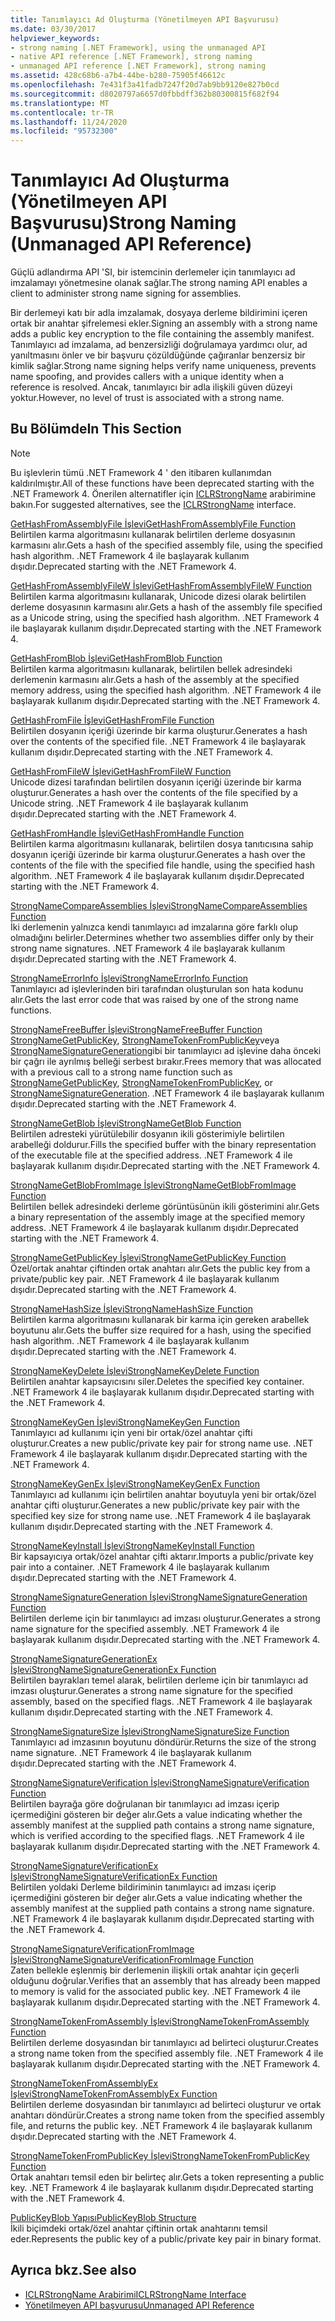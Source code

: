 ```yaml
---
title: Tanımlayıcı Ad Oluşturma (Yönetilmeyen API Başvurusu)
ms.date: 03/30/2017
helpviewer_keywords:
- strong naming [.NET Framework], using the unmanaged API
- native API reference [.NET Framework], strong naming
- unmanaged API reference [.NET Framework], strong naming
ms.assetid: 428c68b6-a7b4-44be-b280-75905f46612c
ms.openlocfilehash: 7e431f3a41fadb7247f20d7ab9bb9120e827b0cd
ms.sourcegitcommit: d8020797a6657d0fbbdff362b80300815f682f94
ms.translationtype: MT
ms.contentlocale: tr-TR
ms.lasthandoff: 11/24/2020
ms.locfileid: "95732300"
---
```

# <a name="strong-naming-unmanaged-api-reference"></a><span data-ttu-id="639d3-102">Tanımlayıcı Ad Oluşturma (Yönetilmeyen API Başvurusu)</span><span class="sxs-lookup"><span data-stu-id="639d3-102">Strong Naming (Unmanaged API Reference)</span></span>

<span data-ttu-id="639d3-103">Güçlü adlandırma API 'SI, bir istemcinin derlemeler için tanımlayıcı ad imzalamayı yönetmesine olanak sağlar.</span><span class="sxs-lookup"><span data-stu-id="639d3-103">The strong naming API enables a client to administer strong name signing for assemblies.</span></span>  
  
 <span data-ttu-id="639d3-104">Bir derlemeyi katı bir adla imzalamak, dosyaya derleme bildirimini içeren ortak bir anahtar şifrelemesi ekler.</span><span class="sxs-lookup"><span data-stu-id="639d3-104">Signing an assembly with a strong name adds a public key encryption to the file containing the assembly manifest.</span></span> <span data-ttu-id="639d3-105">Tanımlayıcı ad imzalama, ad benzersizliği doğrulamaya yardımcı olur, ad yanıltmasını önler ve bir başvuru çözüldüğünde çağıranlar benzersiz bir kimlik sağlar.</span><span class="sxs-lookup"><span data-stu-id="639d3-105">Strong name signing helps verify name uniqueness, prevents name spoofing, and provides callers with a unique identity when a reference is resolved.</span></span> <span data-ttu-id="639d3-106">Ancak, tanımlayıcı bir adla ilişkili güven düzeyi yoktur.</span><span class="sxs-lookup"><span data-stu-id="639d3-106">However, no level of trust is associated with a strong name.</span></span>  
  
## <a name="in-this-section"></a><span data-ttu-id="639d3-107">Bu Bölümde</span><span class="sxs-lookup"><span data-stu-id="639d3-107">In This Section</span></span>  
  
> [!NOTE]
> <span data-ttu-id="639d3-108">Bu işlevlerin tümü .NET Framework 4 ' den itibaren kullanımdan kaldırılmıştır.</span><span class="sxs-lookup"><span data-stu-id="639d3-108">All of these functions have been deprecated starting with the .NET Framework 4.</span></span> <span data-ttu-id="639d3-109">Önerilen alternatifler için [ICLRStrongName](../hosting/iclrstrongname-interface.md) arabirimine bakın.</span><span class="sxs-lookup"><span data-stu-id="639d3-109">For suggested alternatives, see the [ICLRStrongName](../hosting/iclrstrongname-interface.md) interface.</span></span>  
  
 [<span data-ttu-id="639d3-110">GetHashFromAssemblyFile İşlevi</span><span class="sxs-lookup"><span data-stu-id="639d3-110">GetHashFromAssemblyFile Function</span></span>](gethashfromassemblyfile-function.md)  
 <span data-ttu-id="639d3-111">Belirtilen karma algoritmasını kullanarak belirtilen derleme dosyasının karmasını alır.</span><span class="sxs-lookup"><span data-stu-id="639d3-111">Gets a hash of the specified assembly file, using the specified hash algorithm.</span></span> <span data-ttu-id="639d3-112">.NET Framework 4 ile başlayarak kullanım dışıdır.</span><span class="sxs-lookup"><span data-stu-id="639d3-112">Deprecated starting with the .NET Framework 4.</span></span>  
  
 [<span data-ttu-id="639d3-113">GetHashFromAssemblyFileW İşlevi</span><span class="sxs-lookup"><span data-stu-id="639d3-113">GetHashFromAssemblyFileW Function</span></span>](gethashfromassemblyfilew-function.md)  
 <span data-ttu-id="639d3-114">Belirtilen karma algoritmasını kullanarak, Unicode dizesi olarak belirtilen derleme dosyasının karmasını alır.</span><span class="sxs-lookup"><span data-stu-id="639d3-114">Gets a hash of the assembly file specified as a Unicode string, using the specified hash algorithm.</span></span> <span data-ttu-id="639d3-115">.NET Framework 4 ile başlayarak kullanım dışıdır.</span><span class="sxs-lookup"><span data-stu-id="639d3-115">Deprecated starting with the .NET Framework 4.</span></span>  
  
 [<span data-ttu-id="639d3-116">GetHashFromBlob İşlevi</span><span class="sxs-lookup"><span data-stu-id="639d3-116">GetHashFromBlob Function</span></span>](gethashfromblob-function.md)  
 <span data-ttu-id="639d3-117">Belirtilen karma algoritmasını kullanarak, belirtilen bellek adresindeki derlemenin karmasını alır.</span><span class="sxs-lookup"><span data-stu-id="639d3-117">Gets a hash of the assembly at the specified memory address, using the specified hash algorithm.</span></span> <span data-ttu-id="639d3-118">.NET Framework 4 ile başlayarak kullanım dışıdır.</span><span class="sxs-lookup"><span data-stu-id="639d3-118">Deprecated starting with the .NET Framework 4.</span></span>  
  
 [<span data-ttu-id="639d3-119">GetHashFromFile İşlevi</span><span class="sxs-lookup"><span data-stu-id="639d3-119">GetHashFromFile Function</span></span>](gethashfromfile-function.md)  
 <span data-ttu-id="639d3-120">Belirtilen dosyanın içeriği üzerinde bir karma oluşturur.</span><span class="sxs-lookup"><span data-stu-id="639d3-120">Generates a hash over the contents of the specified file.</span></span>  <span data-ttu-id="639d3-121">.NET Framework 4 ile başlayarak kullanım dışıdır.</span><span class="sxs-lookup"><span data-stu-id="639d3-121">Deprecated starting with the .NET Framework 4.</span></span>  
  
 [<span data-ttu-id="639d3-122">GetHashFromFileW İşlevi</span><span class="sxs-lookup"><span data-stu-id="639d3-122">GetHashFromFileW Function</span></span>](gethashfromfilew-function.md)  
 <span data-ttu-id="639d3-123">Unicode dizesi tarafından belirtilen dosyanın içeriği üzerinde bir karma oluşturur.</span><span class="sxs-lookup"><span data-stu-id="639d3-123">Generates a hash over the contents of the file specified by a Unicode string.</span></span> <span data-ttu-id="639d3-124">.NET Framework 4 ile başlayarak kullanım dışıdır.</span><span class="sxs-lookup"><span data-stu-id="639d3-124">Deprecated starting with the .NET Framework 4.</span></span>  
  
 [<span data-ttu-id="639d3-125">GetHashFromHandle İşlevi</span><span class="sxs-lookup"><span data-stu-id="639d3-125">GetHashFromHandle Function</span></span>](gethashfromhandle-function.md)  
 <span data-ttu-id="639d3-126">Belirtilen karma algoritmasını kullanarak, belirtilen dosya tanıtıcısına sahip dosyanın içeriği üzerinde bir karma oluşturur.</span><span class="sxs-lookup"><span data-stu-id="639d3-126">Generates a hash over the contents of the file with the specified file handle, using the specified hash algorithm.</span></span>  <span data-ttu-id="639d3-127">.NET Framework 4 ile başlayarak kullanım dışıdır.</span><span class="sxs-lookup"><span data-stu-id="639d3-127">Deprecated starting with the .NET Framework 4.</span></span>  
  
 [<span data-ttu-id="639d3-128">StrongNameCompareAssemblies İşlevi</span><span class="sxs-lookup"><span data-stu-id="639d3-128">StrongNameCompareAssemblies Function</span></span>](strongnamecompareassemblies-function.md)  
 <span data-ttu-id="639d3-129">İki derlemenin yalnızca kendi tanımlayıcı ad imzalarına göre farklı olup olmadığını belirler.</span><span class="sxs-lookup"><span data-stu-id="639d3-129">Determines whether two assemblies differ only by their strong name signatures.</span></span> <span data-ttu-id="639d3-130">.NET Framework 4 ile başlayarak kullanım dışıdır.</span><span class="sxs-lookup"><span data-stu-id="639d3-130">Deprecated starting with the .NET Framework 4.</span></span>  
  
 [<span data-ttu-id="639d3-131">StrongNameErrorInfo İşlevi</span><span class="sxs-lookup"><span data-stu-id="639d3-131">StrongNameErrorInfo Function</span></span>](strongnameerrorinfo-function.md)  
 <span data-ttu-id="639d3-132">Tanımlayıcı ad işlevlerinden biri tarafından oluşturulan son hata kodunu alır.</span><span class="sxs-lookup"><span data-stu-id="639d3-132">Gets the last error code that was raised by one of the strong name functions.</span></span>  
  
 [<span data-ttu-id="639d3-133">StrongNameFreeBuffer İşlevi</span><span class="sxs-lookup"><span data-stu-id="639d3-133">StrongNameFreeBuffer Function</span></span>](strongnamefreebuffer-function.md)  
 <span data-ttu-id="639d3-134">[StrongNameGetPublicKey](strongnamegetpublickey-function.md), [StrongNameTokenFromPublicKey](strongnametokenfrompublickey-function.md)veya [StrongNameSignatureGeneration](strongnamesignaturegeneration-function.md)gibi bir tanımlayıcı ad işlevine daha önceki bir çağrı ile ayrılmış belleği serbest bırakır.</span><span class="sxs-lookup"><span data-stu-id="639d3-134">Frees memory that was allocated with a previous call to a strong name function such as [StrongNameGetPublicKey](strongnamegetpublickey-function.md), [StrongNameTokenFromPublicKey](strongnametokenfrompublickey-function.md), or [StrongNameSignatureGeneration](strongnamesignaturegeneration-function.md).</span></span>   <span data-ttu-id="639d3-135">.NET Framework 4 ile başlayarak kullanım dışıdır.</span><span class="sxs-lookup"><span data-stu-id="639d3-135">Deprecated starting with the .NET Framework 4.</span></span>  
  
 [<span data-ttu-id="639d3-136">StrongNameGetBlob İşlevi</span><span class="sxs-lookup"><span data-stu-id="639d3-136">StrongNameGetBlob Function</span></span>](strongnamegetblob-function.md)  
 <span data-ttu-id="639d3-137">Belirtilen adresteki yürütülebilir dosyanın ikili gösterimiyle belirtilen arabelleği doldurur.</span><span class="sxs-lookup"><span data-stu-id="639d3-137">Fills the specified buffer with the binary representation of the executable file at the specified address.</span></span> <span data-ttu-id="639d3-138">.NET Framework 4 ile başlayarak kullanım dışıdır.</span><span class="sxs-lookup"><span data-stu-id="639d3-138">Deprecated starting with the .NET Framework 4.</span></span>  
  
 [<span data-ttu-id="639d3-139">StrongNameGetBlobFromImage İşlevi</span><span class="sxs-lookup"><span data-stu-id="639d3-139">StrongNameGetBlobFromImage Function</span></span>](strongnamegetblobfromimage-function.md)  
 <span data-ttu-id="639d3-140">Belirtilen bellek adresindeki derleme görüntüsünün ikili gösterimini alır.</span><span class="sxs-lookup"><span data-stu-id="639d3-140">Gets a binary representation of the assembly image at the specified memory address.</span></span> <span data-ttu-id="639d3-141">.NET Framework 4 ile başlayarak kullanım dışıdır.</span><span class="sxs-lookup"><span data-stu-id="639d3-141">Deprecated starting with the .NET Framework 4.</span></span>  
  
 [<span data-ttu-id="639d3-142">StrongNameGetPublicKey İşlevi</span><span class="sxs-lookup"><span data-stu-id="639d3-142">StrongNameGetPublicKey Function</span></span>](strongnamegetpublickey-function.md)  
 <span data-ttu-id="639d3-143">Özel/ortak anahtar çiftinden ortak anahtarı alır.</span><span class="sxs-lookup"><span data-stu-id="639d3-143">Gets the public key from a private/public key pair.</span></span> <span data-ttu-id="639d3-144">.NET Framework 4 ile başlayarak kullanım dışıdır.</span><span class="sxs-lookup"><span data-stu-id="639d3-144">Deprecated starting with the .NET Framework 4.</span></span>  
  
 [<span data-ttu-id="639d3-145">StrongNameHashSize İşlevi</span><span class="sxs-lookup"><span data-stu-id="639d3-145">StrongNameHashSize Function</span></span>](strongnamehashsize-function.md)  
 <span data-ttu-id="639d3-146">Belirtilen karma algoritmasını kullanarak bir karma için gereken arabellek boyutunu alır.</span><span class="sxs-lookup"><span data-stu-id="639d3-146">Gets the buffer size required for a hash, using the specified hash algorithm.</span></span>  <span data-ttu-id="639d3-147">.NET Framework 4 ile başlayarak kullanım dışıdır.</span><span class="sxs-lookup"><span data-stu-id="639d3-147">Deprecated starting with the .NET Framework 4.</span></span>  
  
 [<span data-ttu-id="639d3-148">StrongNameKeyDelete İşlevi</span><span class="sxs-lookup"><span data-stu-id="639d3-148">StrongNameKeyDelete Function</span></span>](strongnamekeydelete-function.md)  
 <span data-ttu-id="639d3-149">Belirtilen anahtar kapsayıcısını siler.</span><span class="sxs-lookup"><span data-stu-id="639d3-149">Deletes the specified key container.</span></span> <span data-ttu-id="639d3-150">.NET Framework 4 ile başlayarak kullanım dışıdır.</span><span class="sxs-lookup"><span data-stu-id="639d3-150">Deprecated starting with the .NET Framework 4.</span></span>  
  
 [<span data-ttu-id="639d3-151">StrongNameKeyGen İşlevi</span><span class="sxs-lookup"><span data-stu-id="639d3-151">StrongNameKeyGen Function</span></span>](strongnamekeygen-function.md)  
 <span data-ttu-id="639d3-152">Tanımlayıcı ad kullanımı için yeni bir ortak/özel anahtar çifti oluşturur.</span><span class="sxs-lookup"><span data-stu-id="639d3-152">Creates a new public/private key pair for strong name use.</span></span>  <span data-ttu-id="639d3-153">.NET Framework 4 ile başlayarak kullanım dışıdır.</span><span class="sxs-lookup"><span data-stu-id="639d3-153">Deprecated starting with the .NET Framework 4.</span></span>  
  
 [<span data-ttu-id="639d3-154">StrongNameKeyGenEx İşlevi</span><span class="sxs-lookup"><span data-stu-id="639d3-154">StrongNameKeyGenEx Function</span></span>](strongnamekeygenex-function.md)  
 <span data-ttu-id="639d3-155">Tanımlayıcı ad kullanımı için belirtilen anahtar boyutuyla yeni bir ortak/özel anahtar çifti oluşturur.</span><span class="sxs-lookup"><span data-stu-id="639d3-155">Generates a new public/private key pair with the specified key size for strong name use.</span></span> <span data-ttu-id="639d3-156">.NET Framework 4 ile başlayarak kullanım dışıdır.</span><span class="sxs-lookup"><span data-stu-id="639d3-156">Deprecated starting with the .NET Framework 4.</span></span>  
  
 [<span data-ttu-id="639d3-157">StrongNameKeyInstall İşlevi</span><span class="sxs-lookup"><span data-stu-id="639d3-157">StrongNameKeyInstall Function</span></span>](strongnamekeyinstall-function.md)  
 <span data-ttu-id="639d3-158">Bir kapsayıcıya ortak/özel anahtar çifti aktarır.</span><span class="sxs-lookup"><span data-stu-id="639d3-158">Imports a public/private key pair into a container.</span></span>  <span data-ttu-id="639d3-159">.NET Framework 4 ile başlayarak kullanım dışıdır.</span><span class="sxs-lookup"><span data-stu-id="639d3-159">Deprecated starting with the .NET Framework 4.</span></span>  
  
 [<span data-ttu-id="639d3-160">StrongNameSignatureGeneration İşlevi</span><span class="sxs-lookup"><span data-stu-id="639d3-160">StrongNameSignatureGeneration Function</span></span>](strongnamesignaturegeneration-function.md)  
 <span data-ttu-id="639d3-161">Belirtilen derleme için bir tanımlayıcı ad imzası oluşturur.</span><span class="sxs-lookup"><span data-stu-id="639d3-161">Generates a strong name signature for the specified assembly.</span></span>   <span data-ttu-id="639d3-162">.NET Framework 4 ile başlayarak kullanım dışıdır.</span><span class="sxs-lookup"><span data-stu-id="639d3-162">Deprecated starting with the .NET Framework 4.</span></span>  
  
 [<span data-ttu-id="639d3-163">StrongNameSignatureGenerationEx İşlevi</span><span class="sxs-lookup"><span data-stu-id="639d3-163">StrongNameSignatureGenerationEx Function</span></span>](strongnamesignaturegenerationex-function.md)  
 <span data-ttu-id="639d3-164">Belirtilen bayrakları temel alarak, belirtilen derleme için bir tanımlayıcı ad imzası oluşturur.</span><span class="sxs-lookup"><span data-stu-id="639d3-164">Generates a strong name signature for the specified assembly, based on the specified flags.</span></span>    <span data-ttu-id="639d3-165">.NET Framework 4 ile başlayarak kullanım dışıdır.</span><span class="sxs-lookup"><span data-stu-id="639d3-165">Deprecated starting with the .NET Framework 4.</span></span>  
  
 [<span data-ttu-id="639d3-166">StrongNameSignatureSize İşlevi</span><span class="sxs-lookup"><span data-stu-id="639d3-166">StrongNameSignatureSize Function</span></span>](strongnamesignaturesize-function.md)  
 <span data-ttu-id="639d3-167">Tanımlayıcı ad imzasının boyutunu döndürür.</span><span class="sxs-lookup"><span data-stu-id="639d3-167">Returns the size of the strong name signature.</span></span> <span data-ttu-id="639d3-168">.NET Framework 4 ile başlayarak kullanım dışıdır.</span><span class="sxs-lookup"><span data-stu-id="639d3-168">Deprecated starting with the .NET Framework 4.</span></span>  
  
 [<span data-ttu-id="639d3-169">StrongNameSignatureVerification İşlevi</span><span class="sxs-lookup"><span data-stu-id="639d3-169">StrongNameSignatureVerification Function</span></span>](strongnamesignatureverification-function.md)  
 <span data-ttu-id="639d3-170">Belirtilen bayrağa göre doğrulanan bir tanımlayıcı ad imzası içerip içermediğini gösteren bir değer alır.</span><span class="sxs-lookup"><span data-stu-id="639d3-170">Gets a value indicating whether the assembly manifest at the supplied path contains a strong name signature, which is verified according to the specified flags.</span></span> <span data-ttu-id="639d3-171">.NET Framework 4 ile başlayarak kullanım dışıdır.</span><span class="sxs-lookup"><span data-stu-id="639d3-171">Deprecated starting with the .NET Framework 4.</span></span>  
  
 [<span data-ttu-id="639d3-172">StrongNameSignatureVerificationEx İşlevi</span><span class="sxs-lookup"><span data-stu-id="639d3-172">StrongNameSignatureVerificationEx Function</span></span>](strongnamesignatureverificationex-function.md)  
 <span data-ttu-id="639d3-173">Belirtilen yoldaki Derleme bildiriminin tanımlayıcı ad imzası içerip içermediğini gösteren bir değer alır.</span><span class="sxs-lookup"><span data-stu-id="639d3-173">Gets a value indicating whether the assembly manifest at the supplied path contains a strong name signature.</span></span>  <span data-ttu-id="639d3-174">.NET Framework 4 ile başlayarak kullanım dışıdır.</span><span class="sxs-lookup"><span data-stu-id="639d3-174">Deprecated starting with the .NET Framework 4.</span></span>  
  
 [<span data-ttu-id="639d3-175">StrongNameSignatureVerificationFromImage İşlevi</span><span class="sxs-lookup"><span data-stu-id="639d3-175">StrongNameSignatureVerificationFromImage Function</span></span>](strongnamesignatureverificationfromimage-function.md)  
 <span data-ttu-id="639d3-176">Zaten bellekle eşlenmiş bir derlemenin ilişkili ortak anahtar için geçerli olduğunu doğrular.</span><span class="sxs-lookup"><span data-stu-id="639d3-176">Verifies that an assembly that has already been mapped to memory is valid for the associated public key.</span></span> <span data-ttu-id="639d3-177">.NET Framework 4 ile başlayarak kullanım dışıdır.</span><span class="sxs-lookup"><span data-stu-id="639d3-177">Deprecated starting with the .NET Framework 4.</span></span>  
  
 [<span data-ttu-id="639d3-178">StrongNameTokenFromAssembly İşlevi</span><span class="sxs-lookup"><span data-stu-id="639d3-178">StrongNameTokenFromAssembly Function</span></span>](strongnametokenfromassembly-function.md)  
 <span data-ttu-id="639d3-179">Belirtilen derleme dosyasından bir tanımlayıcı ad belirteci oluşturur.</span><span class="sxs-lookup"><span data-stu-id="639d3-179">Creates a strong name token from the specified assembly file.</span></span>  <span data-ttu-id="639d3-180">.NET Framework 4 ile başlayarak kullanım dışıdır.</span><span class="sxs-lookup"><span data-stu-id="639d3-180">Deprecated starting with the .NET Framework 4.</span></span>  
  
 [<span data-ttu-id="639d3-181">StrongNameTokenFromAssemblyEx İşlevi</span><span class="sxs-lookup"><span data-stu-id="639d3-181">StrongNameTokenFromAssemblyEx Function</span></span>](strongnametokenfromassemblyex-function.md)  
 <span data-ttu-id="639d3-182">Belirtilen derleme dosyasından bir tanımlayıcı ad belirteci oluşturur ve ortak anahtarı döndürür.</span><span class="sxs-lookup"><span data-stu-id="639d3-182">Creates a strong name token from the specified assembly file, and returns the public key.</span></span> <span data-ttu-id="639d3-183">.NET Framework 4 ile başlayarak kullanım dışıdır.</span><span class="sxs-lookup"><span data-stu-id="639d3-183">Deprecated starting with the .NET Framework 4.</span></span>  
  
 [<span data-ttu-id="639d3-184">StrongNameTokenFromPublicKey İşlevi</span><span class="sxs-lookup"><span data-stu-id="639d3-184">StrongNameTokenFromPublicKey Function</span></span>](strongnametokenfrompublickey-function.md)  
 <span data-ttu-id="639d3-185">Ortak anahtarı temsil eden bir belirteç alır.</span><span class="sxs-lookup"><span data-stu-id="639d3-185">Gets a token representing a public key.</span></span> <span data-ttu-id="639d3-186">.NET Framework 4 ile başlayarak kullanım dışıdır.</span><span class="sxs-lookup"><span data-stu-id="639d3-186">Deprecated starting with the .NET Framework 4.</span></span>  
  
 [<span data-ttu-id="639d3-187">PublicKeyBlob Yapısı</span><span class="sxs-lookup"><span data-stu-id="639d3-187">PublicKeyBlob Structure</span></span>](publickeyblob-structure.md)  
 <span data-ttu-id="639d3-188">İkili biçimdeki ortak/özel anahtar çiftinin ortak anahtarını temsil eder.</span><span class="sxs-lookup"><span data-stu-id="639d3-188">Represents the public key of a public/private key pair in binary format.</span></span>  
  
## <a name="see-also"></a><span data-ttu-id="639d3-189">Ayrıca bkz.</span><span class="sxs-lookup"><span data-stu-id="639d3-189">See also</span></span>

- [<span data-ttu-id="639d3-190">ICLRStrongName Arabirimi</span><span class="sxs-lookup"><span data-stu-id="639d3-190">ICLRStrongName Interface</span></span>](../hosting/iclrstrongname-interface.md)
- [<span data-ttu-id="639d3-191">Yönetilmeyen API başvurusu</span><span class="sxs-lookup"><span data-stu-id="639d3-191">Unmanaged API Reference</span></span>](../index.md)

